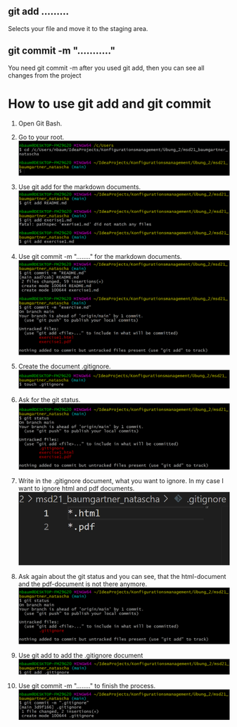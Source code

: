 ## git add .........
Selects your file and move it to the staging area.

## git commit -m "..........."
You need git commit -m after you used git add, then you can see all changes from the project

# How to use git add and git commit

1. Open Git Bash.

2. Go to your root.
    ![Alt-Text](resources/images/2-01Path.png)

3. Use git add for the markdown documents.
    ![Alt-Text](resources/images/2-02GitAdd.png)

4. Use git commit -m "........" for the markdown documents.
    ![Alt-Text](resources/images/2-03GitCommit.png)

5. Create the document .gitignore.
   ![Alt-Text](resources/images/2-04Touch.png)

6. Ask for the git status.
    ![Alt-Text](resources/images/2-05GitStatus.png)

7. Write in the .gitignore document, what you want to ignore. In my case I want to ignore html and pdf documents.
    ![Alt-Text](resources/images/2-06GitIgnoreHtmlPdf.png)

8. Ask again about the git status and you can see, that the html-document and the pdf-document is not there anymore.
    ![Alt-Text](resources/images/2-07GitStatusIgnore.png)
   
9.  Use git add to add the .gitignore document
    ![Alt-Text](resources/images/2-08GitAddIgnore.png)

10. Use git commit -m "........" to finish the process.
    ![Alt-Text](resources/images/2-09GitCommitIgnore.png)

